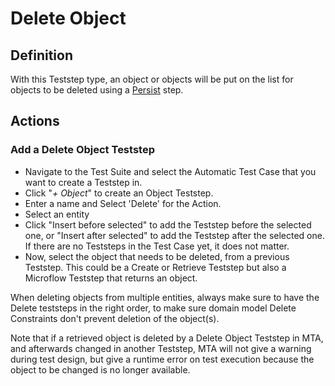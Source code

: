 # Delete Object

## Definition

With this Teststep type, an object or objects will be put on the list for objects to be deleted using a [Persist](persist) step. 

## Actions

### Add a Delete Object Teststep

- Navigate to the Test Suite and select the Automatic Test Case that you want to create a Teststep in.
- Click "*+ Object*" to create an Object Teststep.
- Enter a name and Select 'Delete' for the Action.
- Select an entity 
- Click "Insert before selected" to add the Teststep before the selected one, or "Insert after selected" to add the Teststep after the selected one. If there are no Teststeps in the Test Case yet, it does not matter.
- Now, select the object that needs to be deleted, from a previous Teststep. This could be a Create or Retrieve Teststep but also a Microflow Teststep that returns an object.

When deleting objects from multiple entities, always make sure to have the Delete teststeps in the right order, to make sure domain model Delete Constraints don't prevent deletion of the object(s).

Note that if a retrieved object is deleted by a Delete Object Teststep in MTA, and afterwards changed in another Teststep, MTA will not give a warning during test design, but give a runtime error on test execution because the object to be changed is no longer available.